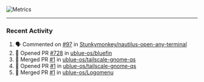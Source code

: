 ![Metrics](https://metrics.lecoq.io/KyleGospo?template=classic&base=header%2C%20activity%2C%20community%2C%20repositories%2C%20metadata&base.indepth=false&base.hireable=false&base.skip=false&config.timezone=America%2FLos_Angeles)

---
### Recent Activity
<!--START_SECTION:activity-->
1. 🗣 Commented on [#97](https://github.com/Stunkymonkey/nautilus-open-any-terminal/pull/97#issuecomment-1854727283) in [Stunkymonkey/nautilus-open-any-terminal](https://github.com/Stunkymonkey/nautilus-open-any-terminal)
2. 💪 Opened PR [#728](https://github.com/ublue-os/bluefin/pull/728) in [ublue-os/bluefin](https://github.com/ublue-os/bluefin)
3. 🎉 Merged PR [#1](https://github.com/ublue-os/tailscale-gnome-qs/pull/1) in [ublue-os/tailscale-gnome-qs](https://github.com/ublue-os/tailscale-gnome-qs)
4. 💪 Opened PR [#1](https://github.com/ublue-os/tailscale-gnome-qs/pull/1) in [ublue-os/tailscale-gnome-qs](https://github.com/ublue-os/tailscale-gnome-qs)
5. 🎉 Merged PR [#1](https://github.com/ublue-os/Logomenu/pull/1) in [ublue-os/Logomenu](https://github.com/ublue-os/Logomenu)
<!--END_SECTION:activity-->
